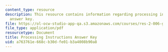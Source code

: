```yaml
---
content_type: resource
description: This resource contains information regarding processing instructions
  answer key.
file: https://ol-ocw-studio-app-qa.s3.amazonaws.com/courses/res-2-006-girls-who-build-cameras-summer-2016/a763761e668cb30dfe01b3a4008b90a8_MITRES_2_006SUM16_Answers.pdf
file_type: application/pdf
resourcetype: Document
title: Processing Instructions Answer Key
uid: a763761e-668c-b30d-fe01-b3a4008b90a8
---
```

